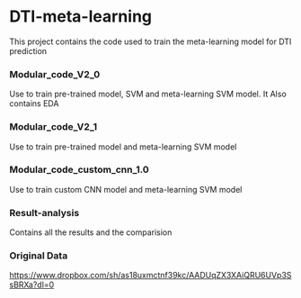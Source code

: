 # DTI-meta-learning
This project contains the code used to train the meta-learning model for DTI prediction


### Modular_code_V2_0
Use to train pre-trained model, SVM and meta-learning SVM model. It Also contains EDA

### Modular_code_V2_1
Use to train pre-trained model and meta-learning SVM model

### Modular_code_custom_cnn_1.0
Use to train custom CNN model and meta-learning SVM model

### Result-analysis
Contains all the results and the comparision 

### Original Data
https://www.dropbox.com/sh/as18uxmctnf39kc/AADUqZX3XAiQRU6UVp3SsBRXa?dl=0


